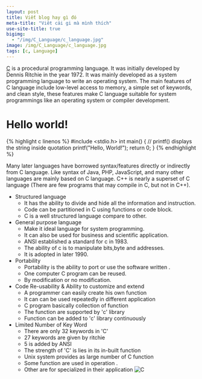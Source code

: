 ```yaml
---
layout: post
title: Viết blog hay gì đó
meta-title: "Viêt cái gi mà mình thích"
use-site-title: true
bigimg:
  - "/img/C_Language/c_language.jpg"
image: /img/C_Language/c_language.jpg
tags: [c, Language]
---
```

[C](https://www.geeksforgeeks.org/c-programming-language/) is a procedural programming language. It was initially developed by Dennis Ritchie in the year 1972. It was mainly developed as a system programming language to write an operating system. The main features of C language include low-level access to memory, a simple set of keywords, and clean style, these features make C language suitable for system programmings like an operating system or compiler development.

<!-- Hello world! Posts -->
<h1 class="text-center">Hello world!</h1>
<div class="spacer"></div>

{% highlight c linenos %}
#include <stdio.h>
int main() {
   // printf() displays the string inside quotation
   printf("Hello, World!");
   return 0;
}
{% endhighlight %}

Many later languages have borrowed syntax/features directly or indirectly from C language. Like syntax of Java, PHP, JavaScript, and many other languages are mainly based on C language. C++ is nearly a superset of C language (There are few programs that may compile in C, but not in C++).

-   Structured language
    -   It has the ability to divide and hide all the information and instruction.
    -   Code can be partitioned in C using functions or code block.
    -   C is a well structured language compare to other.
-   General purpose language
    -   Make it ideal language for system programming.
    -   It can also be used for business and scientific application.
    -   ANSI established a standard for c in 1983.
    -   The ability of c is to manipulate bits,byte and addresses.
    -   It is adopted in later 1990.
-   Portability
    -   Portability is the ability to port or use the software written .
    -   One computer C program can be reused.
    -   By modification or no modification.
-   Code Re-usability & Ability to customize and extend
    -   A programmer can easily create his own function
    -   It can can be used repeatedly in different application
    -   C program basically collection of function
    -   The function are supported by 'c' library
    -   Function can be added to 'c' library continuously
-   Limited Number of Key Word
    -   There are only 32 keywords in 'C'
    -   27 keywords are given by ritchie
    -   5 is added by ANSI
    -   The strength of 'C' is lies in its in-built function
    -   Unix system provides as large number of C function
    -   Some function are used in operation .
    -   Other are for specialized in their application
![C](http://profiles.sulekhalive.com/mstore/25546077/albums/default/thumbnailfull/c.jpg)